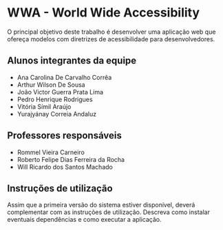 # WWA - World Wide Accessibility

O principal objetivo deste trabalho é desenvolver uma aplicação web que ofereça modelos com diretrizes de acessibilidade para desenvolvedores.


## Alunos integrantes da equipe

* Ana Carolina De Carvalho Corrêa
* Arthur Wilson De Sousa
* João Victor Guerra Prata Lima
* Pedro Henrique Rodrigues
* Vitória Símil Araújo
* Yurajyánay Correia Andaluz

## Professores responsáveis

* Rommel Vieira Carneiro
* Roberto Felipe Dias Ferreira da Rocha
* Will Ricardo dos Santos Machado

## Instruções de utilização

Assim que a primeira versão do sistema estiver disponível, deverá complementar com as instruções de utilização. Descreva como instalar eventuais dependências e como executar a aplicação.
